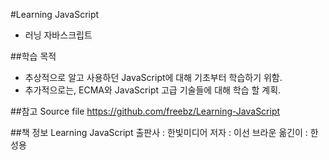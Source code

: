 #Learning JavaScript 
- 러닝 자바스크립트

##학습 목적
- 추상적으로 알고 사용하던 JavaScript에 대해 기초부터 학습하기 위함.
- 추가적으로는, ECMA와 JavaScript 고급 기술들에 대해 학습 할 계획.

##참고 Source file
https://github.com/freebz/Learning-JavaScript

##책 정보
Learning JavaScript
출판사 : 한빛미디어
저자 : 이선 브라운 
옮긴이 : 한성용
